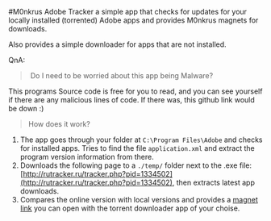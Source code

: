 #M0nkrus Adobe Tracker
a simple app that checks for updates for your locally installed (torrented) Adobe apps and provides M0nkrus magnets for downloads.

Also provides a simple downloader for apps that are not installed.

QnA:
> Do I need to be worried about this app being Malware?

This programs Source code is free for you to read, and you can see yourself if there are any malicious lines of code. If there was, this github link would be down :)

>How does it work?

1. The app goes through your folder at `C:\Program Files\Adobe` and checks for installed apps. Tries to find the file `application.xml` and extract the program version information from there.
2. Downloads the following page to a `./temp/` folder next to the .exe file: [http://rutracker.ru/tracker.php?pid=1334502](http://rutracker.ru/tracker.php?pid=1334502), then extracts latest app downloads.
3. Compares the online version with local versions and provides a [magnet link](https://en.wikipedia.org/wiki/Magnet_URI_scheme) you can open with the torrent downloader app of your choise.